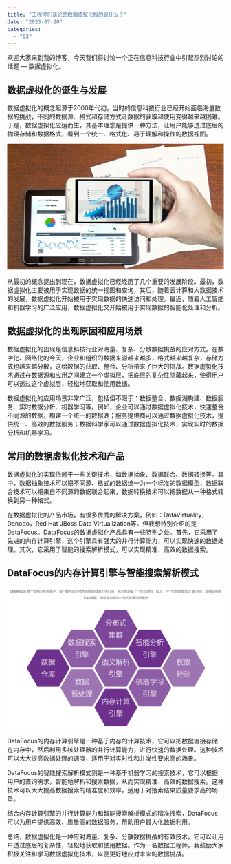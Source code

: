 ```yaml
---
title: "工程师们谈论的数据虚拟化指的是什么？"
date: "2023-07-20"
categories: 
  - "03"
---
```


欢迎大家来到我的博客，今天我们将讨论一个正在信息科技行业中引起热烈讨论的话题 — 数据虚拟化。

## 数据虚拟化的诞生与发展

数据虚拟化的概念起源于2000年代初，当时的信息科技行业已经开始面临海量数据的挑战，不同的数据源、格式和存储方式让数据的获取和使用变得越来越困难。于是，数据虚拟化应运而生，其基本理念是提供一种方法，让用户能够透过底层的物理存储和数据格式，看到一个统一、格式化、易于理解和操作的数据视图。

![image.png](images/1654755096-image-png.png)

从最初的概念提出到现在，数据虚拟化已经经历了几个重要的发展阶段。最初，数据虚拟化主要被用于实现数据的统一视图和查询，其后，随着云计算和大数据技术的发展，数据虚拟化开始被用于实现数据的快速访问和处理。最近，随着人工智能和机器学习的广泛应用，数据虚拟化又开始被用于实现数据的智能化处理和分析。

## 数据虚拟化的出现原因和应用场景

数据虚拟化的出现是信息科技行业对海量、复杂、分散数据挑战的应对方式。在数字化、网络化的今天，企业和组织的数据来源越来越多，格式越来越复杂，存储方式也越来越分散，这给数据的获取、整合、分析带来了巨大的挑战。数据虚拟化技术通过在数据源和应用之间建立一个虚拟层，把底层的复杂性隐藏起来，使得用户可以透过这个虚拟层，轻松地获取和使用数据。

数据虚拟化的应用场景非常广泛，包括但不限于：数据整合、数据湖构建、数据服务、实时数据分析、机器学习等。例如，企业可以通过数据虚拟化技术，快速整合不同源的数据，构建一个统一的数据湖；服务提供商可以通过数据虚拟化技术，提供统一、高效的数据服务；数据科学家可以通过数据虚拟化技术，实现实时的数据分析和机器学习。

## 常用的数据虚拟化技术和产品

数据虚拟化的实现依赖于一些关键技术，如数据抽象、数据联合、数据转换等。其中，数据抽象技术可以把不同源、格式的数据统一为一个标准的数据模型，数据联合技术可以把来自不同源的数据联合起来，数据转换技术可以把数据从一种格式转换到另一种格式。

在数据虚拟化的产品市场，有很多优秀的解决方案，例如：DataVirtuality，Denodo，Red Hat JBoss Data Virtualization等。但我想特别介绍的是DataFocus。DataFocus的数据虚拟化产品具有一些特别之处。首先，它采用了先进的内存计算引擎，这个引擎具有强大的并行计算能力，可以实现快速的数据处理。其次，它采用了智能的搜索解析模式，可以实现精准、高效的数据搜索。

## DataFocus的内存计算引擎与智能搜索解析模式

![](images/1686877183-%E5%BE%AE%E4%BF%A1%E6%88%AA%E5%9B%BE_20230616085835.png)

DataFocus的内存计算引擎是一种基于内存的计算技术，它可以把数据直接存储在内存中，然后利用多核处理器的并行计算能力，进行快速的数据处理。这种技术可以大大提高数据处理的速度，适用于对实时性和并发性要求高的场景。

DataFocus的智能搜索解析模式则是一种基于机器学习的搜索技术，它可以根据用户的查询需求，智能地解析和搜索数据，从而实现精准、高效的数据搜索。这种技术可以大大提高数据搜索的精准度和效率，适用于对搜索结果质量要求高的场景。

结合内存计算引擎的并行计算能力和智能搜索解析模式的精准搜索，DataFocus可以为用户提供高效、质量高的数据服务，帮助用户最大化数据利用。

总结，数据虚拟化是一种应对海量、复杂、分散数据挑战的有效技术。它可以让用户透过底层的复杂性，轻松地获取和使用数据。作为一名数据工程师，我鼓励大家积极关注和学习数据虚拟化技术，以便更好地应对未来的数据挑战。
